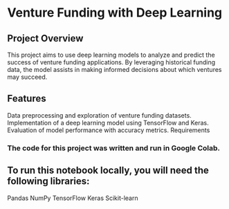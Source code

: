 # Venture Funding with Deep Learning
## Project Overview
This project aims to use deep learning models to analyze and predict the success of venture funding applications. By leveraging historical funding data, the model assists in making informed decisions about which ventures may succeed.

## Features
Data preprocessing and exploration of venture funding datasets.
Implementation of a deep learning model using TensorFlow and Keras.
Evaluation of model performance with accuracy metrics.
Requirements

### The code for this project was written and run in Google Colab.

## To run this notebook locally, you will need the following libraries:
Pandas
NumPy
TensorFlow
Keras
Scikit-learn
